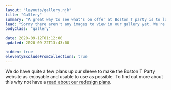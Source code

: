 ```yaml
---
layout: "layouts/gallery.njk"
title: "Gallery"
summary: "A great way to see what's on offer at Boston T party is to look through our photo gallery."
lead: "Sorry there aren't any images to view in our gallery yet. We're still working on this part of the website."
bodyClass: "gallery"

date: 2020-09-12T01:12:00
updated: 2020-09-22T13:43:00

hidden: true
eleventyExcludeFromCollections: true
---
```


We do have quite a few plans up our sleeve to make the Boston T Party website as enjoyable and usable to use as possible. To find out more about this why not have a [read about our redesign plans][1].

[1]: /messages/redesign
